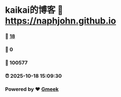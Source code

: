 # kaikai的博客 :link: https://naphjohn.github.io 
### :page_facing_up: [18](https://naphjohn.github.io/tag.html) 
### :speech_balloon: 0 
### :hibiscus: 100577 
### :alarm_clock: 2025-10-18 15:09:30 
### Powered by :heart: [Gmeek](https://github.com/Meekdai/Gmeek)
